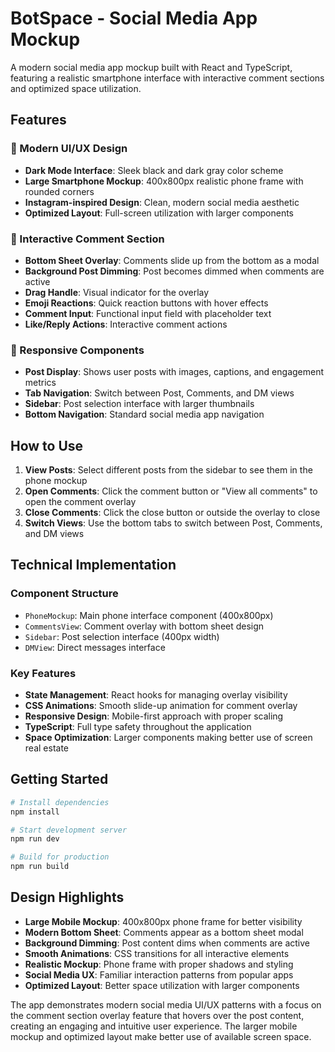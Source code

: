 # BotSpace - Social Media App Mockup

A modern social media app mockup built with React and TypeScript, featuring a realistic smartphone interface with interactive comment sections and optimized space utilization.

## Features

### 🎨 Modern UI/UX Design

- **Dark Mode Interface**: Sleek black and dark gray color scheme
- **Large Smartphone Mockup**: 400x800px realistic phone frame with rounded corners
- **Instagram-inspired Design**: Clean, modern social media aesthetic
- **Optimized Layout**: Full-screen utilization with larger components

### 💬 Interactive Comment Section

- **Bottom Sheet Overlay**: Comments slide up from the bottom as a modal
- **Background Post Dimming**: Post becomes dimmed when comments are active
- **Drag Handle**: Visual indicator for the overlay
- **Emoji Reactions**: Quick reaction buttons with hover effects
- **Comment Input**: Functional input field with placeholder text
- **Like/Reply Actions**: Interactive comment actions

### 📱 Responsive Components

- **Post Display**: Shows user posts with images, captions, and engagement metrics
- **Tab Navigation**: Switch between Post, Comments, and DM views
- **Sidebar**: Post selection interface with larger thumbnails
- **Bottom Navigation**: Standard social media app navigation

## How to Use

1. **View Posts**: Select different posts from the sidebar to see them in the phone mockup
2. **Open Comments**: Click the comment button or "View all comments" to open the comment overlay
3. **Close Comments**: Click the close button or outside the overlay to close
4. **Switch Views**: Use the bottom tabs to switch between Post, Comments, and DM views

## Technical Implementation

### Component Structure

- `PhoneMockup`: Main phone interface component (400x800px)
- `CommentsView`: Comment overlay with bottom sheet design
- `Sidebar`: Post selection interface (400px width)
- `DMView`: Direct messages interface

### Key Features

- **State Management**: React hooks for managing overlay visibility
- **CSS Animations**: Smooth slide-up animation for comment overlay
- **Responsive Design**: Mobile-first approach with proper scaling
- **TypeScript**: Full type safety throughout the application
- **Space Optimization**: Larger components making better use of screen real estate

## Getting Started

```bash
# Install dependencies
npm install

# Start development server
npm run dev

# Build for production
npm run build
```

## Design Highlights

- **Large Mobile Mockup**: 400x800px phone frame for better visibility
- **Modern Bottom Sheet**: Comments appear as a bottom sheet modal
- **Background Dimming**: Post content dims when comments are active
- **Smooth Animations**: CSS transitions for all interactive elements
- **Realistic Mockup**: Phone frame with proper shadows and styling
- **Social Media UX**: Familiar interaction patterns from popular apps
- **Optimized Layout**: Better space utilization with larger components

The app demonstrates modern social media UI/UX patterns with a focus on the comment section overlay feature that hovers over the post content, creating an engaging and intuitive user experience. The larger mobile mockup and optimized layout make better use of available screen space.
